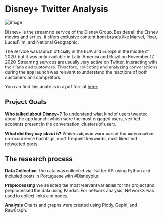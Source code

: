# Disney+ Twitter Analysis

![image](https://user-images.githubusercontent.com/69639065/122557213-c6642880-d03c-11eb-8c3a-ee37e2fef3e5.png)


Disney+ is the streaming service of the Disney Group. Besides all the Disney movies and series, it offers exclusive content from brands like Marvel, Pixar, LucasFilm, and National Geographic.

The service was launch officially in the EUA and Europe in the middle of 2020, but it was only available in Latin America and Brazil on November 17, 2020.
Streaming services are usually very active on Twitter, interacting with their fans and customers. Therefore, collecting and analyzing conversations during the app launch was relevant to understand the reactions of both customers and competitors.

You can find this analysis in a pdf format [here.](https://github.com/amandagiacchetta/DisneyPlus_twitter_analysis/blob/main/disneyplus_twitter_analysis/report/Disney%2B%20Report.pdf)


## Project Goals

**Who talked about Disney+?** 
To understand what kind of users tweeted about the app launch: which were the most engaged users, verified accounts present in the conversation, clusters of users.

**What did they say about it?** 
Which subjects were part of the conversation: co-occurrence hashtags, most frequent keywords, most liked and retweeted posts.  


## The research process

**Data Collection**
The data was collected via Twitter API using Python and included posts in Portuguese with #Disneyplus

**Preprocessing**
We selected the most relevant variables for the project and preprocessed the data using Pandas. For network analysis, NetworkX was used to collect links and nodes.

**Analysis**
Charts and graphs were created using Plotly, Gephi, and RawGraph.













